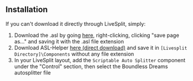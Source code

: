 ## Installation
If you can't download it directly through LiveSplit, simply:
1. Download the .asl by going [here](https://raw.githubusercontent.com/Kirobsi/BoundlessDreamsAutosplitter/main/Hypnagogia%20Autosplitter.asl), right-clicking, clicking "save page as..." and saving it with the .asl file extension
2. Download ASL-Helper [here (direct download)](https://github.com/just-ero/asl-help/raw/main/lib/asl-help) and save it in `[Livesplit Directory]\Components` without any file extension
3. In your LiveSplit layout, add the `Scriptable Auto Splitter` component under the "Control" section, then select the Boundless Dreams autosplitter file
